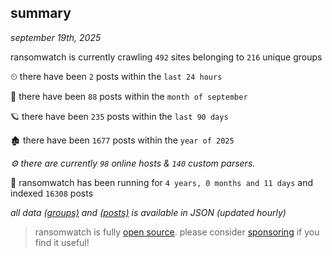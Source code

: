 
## summary
_september 19th, 2025_

ransomwatch is currently crawling `492` sites belonging to `216` unique groups

⏲ there have been `2` posts within the `last 24 hours`

🦈 there have been `88` posts within the `month of september`

🪐 there have been `235` posts within the `last 90 days`

🏚 there have been `1677` posts within the `year of 2025`

_⚙️ there are currently `98` online hosts & `140` custom parsers._

🦕 ransomwatch has been running for `4 years, 0 months and 11 days` and indexed `16308` posts

_all data  [(groups)](http://ransomwhat.telemetry.ltd/groups) and [(posts)](http://ransomwhat.telemetry.ltd/posts) is available in JSON (updated hourly)_

> ransomwatch is fully [open source](https://github.com/joshhighet/ransomwatch#ransomwatch--). please consider [sponsoring](https://github.com/sponsors/joshhighet) if you find it useful!
